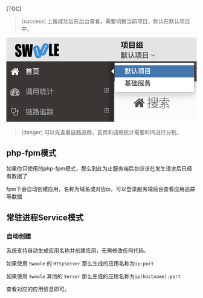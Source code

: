 [TOC]

>[success] 上报成功后在后台查看，需要切换当前项目，默认在默认项目中。

![](images/screenshot_1578041440000.png)

>[danger] 可以先查看链路追踪，首页和调用统计需要时间进行分析。

## php-fpm模式

如果你只使用的php-fpm模式，那么到此为止服务端后台应该在发生请求后已经有数据了

fpm下会自动创建应用，名称为域名或对应ip，可以登录服务端后台查看应用追踪等数据

## 常驻进程Service模式

### 自动创建
系统支持自动生成应用名称并创建应用，无需修改任何代码。

如果使用 `Swoole` 的 `HttpServer` 那么生成的应用名称为`ip:port`

如果使用 `Swoole` 其他的 `Server` 那么生成的应用名称为`ip(hostname):port`

查看对应的应用信息即可。